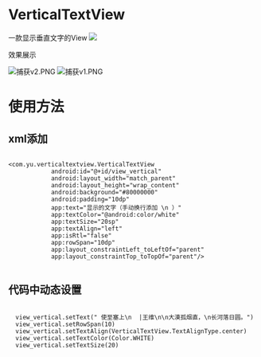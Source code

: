 # VerticalTextView
一款显示垂直文字的View
[![](https://jitpack.io/v/xunyang-yuhui/VerticalTextView.svg)](https://jitpack.io/#xunyang-yuhui/VerticalTextView)

效果展示

![捕获v2.PNG](https://i.loli.net/2020/12/04/9iy6pnrqHeaAKwL.png)
![捕获v1.PNG](https://i.loli.net/2020/12/04/2BKXvO19bmYUfr7.png)

# 使用方法
## xml添加

```

<com.yu.verticaltextview.VerticalTextView
            android:id="@+id/view_vertical"
            android:layout_width="match_parent"
            android:layout_height="wrap_content"
            android:background="#80000000"
            android:padding="10dp"
            app:text="显示的文字（手动换行添加 \n ）"
            app:textColor="@android:color/white"
            app:textSize="20sp"
            app:textAlign="left"
            app:isRtl="false"
            app:rowSpan="10dp"
            app:layout_constraintLeft_toLeftOf="parent"
            app:layout_constraintTop_toTopOf="parent"/>
            
```

## 代码中动态设置
```

  view_vertical.setText(" 使至塞上\n  |王维\n\n大漠孤烟直，\n长河落日圆。")
  view_vertical.setRowSpan(10)
  view_vertical.setTextAlign(VerticalTextView.TextAlignType.center)
  view_vertical.setTextColor(Color.WHITE)
  view_vertical.setTextSize(20)
  
```
